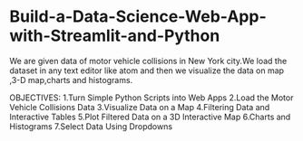 # Build-a-Data-Science-Web-App-with-Streamlit-and-Python
We are given data of motor vehicle collisions in New York city.We load the dataset in any text editor like atom and then we visualize the data 
on map ,3-D map,charts and histograms.



OBJECTIVES:
     1.Turn Simple Python Scripts into Web Apps
     2.Load the Motor Vehicle Collisions Data
     3.Visualize Data on a Map
     4.Filtering Data and Interactive Tables
     5.Plot Filtered Data on a 3D Interactive Map
     6.Charts and Histograms
     7.Select Data Using Dropdowns
